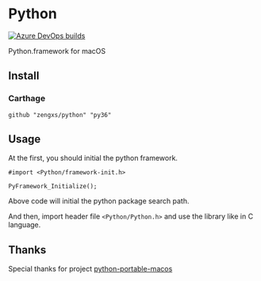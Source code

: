 # Python
[![Azure DevOps builds](https://img.shields.io/azure-devops/build/zengxs/1328e1bb-d2c2-48f3-9eac-9c0927fa3cd5/3.svg?logo=azure-pipelines)](https://dev.azure.com/zengxs/Python/_build?definitionId=3)

Python.framework for macOS

## Install

### Carthage
~~~
github "zengxs/python" "py36"
~~~

## Usage
At the first, you should initial the python framework.

~~~objc
#import <Python/framework-init.h>

PyFramework_Initialize();
~~~
Above code will initial the python package search path.

And then, import header file `<Python/Python.h>` and use the library like in C language.

## Thanks
Special thanks for project [python-portable-macos](https://github.com/carlosperate/python-portable-macos)
